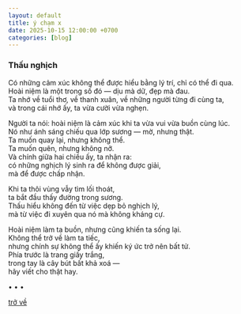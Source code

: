 ```yaml
---
layout: default
title: ý chạm x
date: 2025-10-15 12:00:00 +0700
categories: [blog]
---
```


### Thấu nghịch

Có những cảm xúc không thể được hiểu bằng lý trí, chỉ có thể đi qua.  
Hoài niệm là một trong số đó — dịu mà dữ, đẹp mà đau.  
Ta nhớ về tuổi thơ, về thanh xuân, về những người từng đi cùng ta,  
và trong cái nhớ ấy, ta vừa cười vừa nghẹn.  

Người ta nói: hoài niệm là cảm xúc khi ta vừa vui vừa buồn cùng lúc.  
Nó như ánh sáng chiếu qua lớp sương — mờ, nhưng thật.  
Ta muốn quay lại, nhưng không thể.  
Ta muốn quên, nhưng không nỡ.  
Và chính giữa hai chiều ấy, ta nhận ra:  
có những nghịch lý sinh ra để không được giải,  
mà để được chấp nhận.  

Khi ta thôi vùng vẫy tìm lối thoát,  
ta bắt đầu thấy đường trong sương.  
Thấu hiểu không đến từ việc dẹp bỏ nghịch lý,  
mà từ việc đi xuyên qua nó mà không kháng cự.  

Hoài niệm làm ta buồn, nhưng cũng khiến ta sống lại.  
Không thể trở về làm ta tiếc,  
nhưng chính sự không thể ấy khiến ký ức trở nên bất tử.  
Phía trước là trang giấy trắng,  
trong tay là cây bút bất khả xoá —  
hãy viết cho thật hay.  

• • •

[trở về](/)
